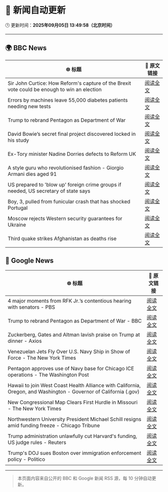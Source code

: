# 🧠 新闻自动更新

🕒 更新时间：**2025年09月05日 13:49:58（北京时间）**

---

## 🌍 BBC News

| 🌐 标题 | 🔗 原文链接 |
|--------|-------------|
| Sir John Curtice: How Reform's capture of the Brexit vote could be enough to win an election | [阅读全文](https://www.bbc.com/news/articles/cwy853rj2kzo?at_medium=RSS&at_campaign=rss) |
| Errors by machines leave 55,000 diabetes patients needing new tests | [阅读全文](https://www.bbc.com/news/articles/c4g7d3w7gdlo?at_medium=RSS&at_campaign=rss) |
| Trump to rebrand Pentagon as Department of War | [阅读全文](https://www.bbc.com/news/articles/cgr9r4qr0ppo?at_medium=RSS&at_campaign=rss) |
| David Bowie’s secret final project discovered locked in his study | [阅读全文](https://www.bbc.com/news/articles/c3dpdpvj083o?at_medium=RSS&at_campaign=rss) |
| Ex-Tory minister Nadine Dorries defects to Reform UK | [阅读全文](https://www.bbc.com/news/articles/cj9zld87y1go?at_medium=RSS&at_campaign=rss) |
| A style guru who revolutionised fashion - Giorgio Armani dies aged 91 | [阅读全文](https://www.bbc.com/news/articles/c90z02n04nwo?at_medium=RSS&at_campaign=rss) |
| US prepared to 'blow up' foreign crime groups if needed, US secretary of state says | [阅读全文](https://www.bbc.com/news/articles/cx23nzwjnwwo?at_medium=RSS&at_campaign=rss) |
| Boy, 3, pulled from funicular crash that has shocked Portugal | [阅读全文](https://www.bbc.com/news/articles/cgrqj7ydr0ko?at_medium=RSS&at_campaign=rss) |
| Moscow rejects Western security guarantees for Ukraine | [阅读全文](https://www.bbc.com/news/articles/czxwl15w2qko?at_medium=RSS&at_campaign=rss) |
| Third quake strikes Afghanistan as deaths rise | [阅读全文](https://www.bbc.com/news/articles/cly1wy7v9yyo?at_medium=RSS&at_campaign=rss) |

## 📰 Google News

| 🌐 标题 | 🔗 原文链接 |
|--------|-------------|
| 4 major moments from RFK Jr.’s contentious hearing with senators - PBS | [阅读全文](https://news.google.com/rss/articles/CBMiowFBVV95cUxQUDR0azAtd05abUk2Y09SU3FVMVBSMWJEc1kxS3djc3pDUndGMURmOFpVZ1hEMlBWZlhXbG43emVQdmFwOHp3YlQyR29nWXpvWHprSTIzQ24wcnR4OVc3WFFoWVlGNWxETjR3ZkNnY3ZhcWQxTjhKSjVYdVE3YlRhcEdYU0dlMnRyRnl1eXNJUDNqelBudWExd2hLT0lNLVI2UTA00gGoAUFVX3lxTE1hTFBMTWhIOGFPbjlsN1BLQWtCNnQ2SlN4ZE8zM0xjY1ZDNnhYbGFqTDBLYTl2anBsaldGT2dWX3lBd1JKNkhIdDI0TGp0b29DeDdIV1ZRRFktWDZyVzZ6U0M2RFdhZ0ZCdHVDeGYzYk1UcG55cDZEeE9XTUtIVmZ0TnNvbHRBMmlnbXo2cTA5SGxPcDRjdUdOa29hOEZBckZESHdWQ2dxbw?oc=5) |
| Trump to rebrand Pentagon as Department of War - BBC | [阅读全文](https://news.google.com/rss/articles/CBMiWkFVX3lxTE1ONnBHX3dFaTlQNE1wT1ptR0VuV19NV3RJRWZjeVYtbVFRYUlTeEdHSmltcEFCOVZsamlNZi02dl81cW1pdVA2MzVCNkp2VllKM3ZXeHgwaDIxZ9IBX0FVX3lxTE4tTUhlLTNDZDRtR3hPakJBLVB6cTJPMnhieGFpdGRRY3R5eHAxUFpmVldNdVdoYUEyYnJkRm5SaENselVkRkhGOVBHNS1jcWZuRUJjYWo0Y3NKbUFvU3lF?oc=5) |
| Zuckerberg, Gates and Altman lavish praise on Trump at dinner - Axios | [阅读全文](https://news.google.com/rss/articles/CBMiekFVX3lxTE01UTl4cFFPSEl3MTFXTWR0MzJ0Z3dMMGFkbUNvWW5iNjB1U2h6UmdLc1loaW1RbjNLTV9fX0pRN1NGQkpUbUxWMUd4cGFEcGtzRUxWOExOOXZtcHNRcTlvZk1qMnpPYTJoOC1haWR3R1NURDFZa3lTX0tn?oc=5) |
| Venezuelan Jets Fly Over U.S. Navy Ship in Show of Force - The New York Times | [阅读全文](https://news.google.com/rss/articles/CBMijgFBVV95cUxNSTBMS0VZTTBZMnYybjBaQmh3MmVtOE1XYmNYa0V5U2phcDJPQkRPNk5nVkJoTURGcDNxbkQzR1pTVVg1akpYR0hYNHUtbG1fTGNPaVVEcGtnMTdqUE5XYTRTMVl1X2h6a1RTU3lpS1VQdTRIY0txOFc1MEkybHBJdVNpYkVJM3BSM0w4Rk9B?oc=5) |
| Pentagon approves use of Navy base for Chicago ICE operations - The Washington Post | [阅读全文](https://news.google.com/rss/articles/CBMirgFBVV95cUxObFlucFJXRjFVNXBKczNOS2FxNTBFTXhZeU5rYUsxZDJzbjNEMUprUmc3OFJBR041dzB5WWxzWlNzQ3dpdVNfZVBfM2pIOHFJRmtGNUJtbmI3V3J0bUx4ckswXzk5YmYwUlpZaXZXR0ZSc05DaHJWZkl3aHQ4SVE1QUVQZTUyYV9LV1VmenQzUWRZcVNld1MyRWI2LWVIeE1NOEgycmxWM3RWZDEydUE?oc=5) |
| Hawaii to join West Coast Health Alliance with California, Oregon, and Washington - Governor of California (.gov) | [阅读全文](https://news.google.com/rss/articles/CBMitAFBVV95cUxOWmNRbHpuSWZGQ09JS3Y4TTNKQlMxdnBfQXphLXVHczFCT2ZmdDB5OGQ2Y3RWZi14b2dwSFlSWGpHYW1DNmdrUTczUzFhbjJLVkFaOXZRcDRRX0hrRk5Da3Q1VWljNUQwN0kxcE9udnNNVnRULThhWWxNSnlSWjMweEZuNUx5cjJlRkpOSTZZQ04za0xvN0JOSFI0QlRpcEJmX1V0NVlGeVVCV043TTg5OG4tUzI?oc=5) |
| New Congressional Map Clears First Hurdle in Missouri - The New York Times | [阅读全文](https://news.google.com/rss/articles/CBMinAFBVV95cUxOelFrWWxXM094Ty12UEZFYjRmRmZpNEZzVy1kU2VoOEtJb2MwLUgzbXNEWHZiZmRCRTVOVGdMQl9URHQ5OVNZd19uVERfMWhvQm0wUEx1cS05OU9XeThqLTA0MmVORFVvaW40aDVVNjJGVHg2RUhab0xkTk0xOThHaUJiMFRvTmc2SC1hd2NuWk1EU0djNlRrZVVrUUw?oc=5) |
| Northwestern University President Michael Schill resigns amid funding freeze - Chicago Tribune | [阅读全文](https://news.google.com/rss/articles/CBMijAFBVV95cUxQOURLVEs3My1nTGhVU002djFGX0dXQ090UWI4T0NXOUxOcGNkQk01TGNJMlh2QWU2cldBcURjUTNZRVoxdmp3eEdnaDhLaVJBT2gxSDU4dFFKVGdfc0VsUGJJMzdjc3VmZEZuMmpSX2N0bkMzR3J6enlTNTVtYkRyZlVGdlAycDhKbXlSXw?oc=5) |
| Trump administration unlawfully cut Harvard's funding, US judge rules - Reuters | [阅读全文](https://news.google.com/rss/articles/CBMisgFBVV95cUxPUE1tcDBtcUwxRlZFU21fLTl4VnBQSWlqYXdmTk54VTJEMEJiUzB0VWV1UE43T0ltZlg3N0RYRGN3R19nTzV5RF9jWk9jNTRCY1BhOFBwX0JOZWFQRWRFTmdLbVJuay1YM0I2MVpEd2tydk82bkV0eVE3Mk0zTHRIemZTYVJXc0x0aEJkWmFpdU5tckNZY0lheDVGRmlHUXFVWFlXUmV4UmhMRG5WVHduUTVB?oc=5) |
| Trump's DOJ sues Boston over immigration enforcement policy - Politico | [阅读全文](https://news.google.com/rss/articles/CBMiqgFBVV95cUxQaEhPVE1oVXBiSk1KaEVub1FZOWJMaWo3Mk93cm1zb3lTaVdIOEU3NUtGWnhpSDYxdE9oNmtXWndfSEZWRGhDLVJMT3V2ZTIzY1ZTRzUtekpJUXZ0UEV0TG9ibjYzSzJwQ2lFbzRjaUUycFk3X28xaUNZajlGc1hFQVRwbXNhWmdVQm9kdDJvV1BFTHRncW8yZWgxZjIzQ3ZuM2RMY1lwNGRmdw?oc=5) |

---
> 本页面内容来自公开的 BBC 和 Google 新闻 RSS 源，每 10 分钟自动更新。